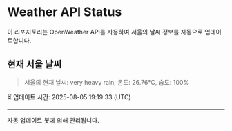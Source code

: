 
# Weather API Status

이 리포지토리는 OpenWeather API를 사용하여 서울의 날씨 정보를 자동으로 업데이트합니다.

## 현재 서울 날씨
> 서울의 현재 날씨: very heavy rain, 온도: 26.76°C, 습도: 100%

⏳ 업데이트 시간: 2025-08-05 19:19:33 (UTC)

---
자동 업데이트 봇에 의해 관리됩니다.
